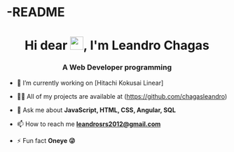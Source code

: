 # -README
<h1 align="center">Hi dear <img src="https://raw.githubusercontent.com/kaueMarques/kaueMarques/master/hi.gif" width="30px">, I'm Leandro Chagas</h1>
<h3 align="center">A Web Developer programming</h3>


- 🔭 I’m currently working on [Hitachi Kokusai Linear]

- 👨‍💻 All of my projects are available at (https://github.com/chagasleandro)

- 💬 Ask me about **JavaScript, HTML, CSS, Angular, SQL** 

- 📫 How to reach me **leandrosrs2012@gmail.com**

- ⚡ Fun fact **Oneye 😜**





<!--
** `README.md` (this file) appears on your GitHub profile.

Here are some ideas to get you started:

- 🔭 I’m currently working on ...
- 🌱 I’m currently learning ...
- 👯 I’m looking to collaborate on ...
- 🤔 I’m looking for help with ...
- 💬 Ask me about ...
- 📫 How to reach me: ...
- 😄 Pronouns: ...
- ⚡ Fun fact: ...
-->
